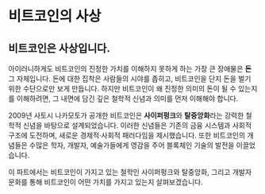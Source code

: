 # 비트코인의 사상

## 비트코인은 사상입니다.

아이러니하게도 비트코인의 진정한 가치를 이해하지 못하게 하는 가장 큰 장애물은 **돈** 그 자체입니다. 돈에 대한 집착은 사람들의 시야를 좁히고, 비트코인을 단지 돈을 벌기 위한 수단으로만 보게 만듭니다. 하지만 비트코인이 왜 진정한 의미의 돈이 될 수 있는지를 이해하려면, 그 내면에 담긴 깊은 철학적 신념과 의미를 먼저 이해해야 합니다.

2009년 사토시 나카모토가 공개한 비트코인은 **사이퍼펑크**와 **탈중앙화**라는 강력한 철학적 신념을 바탕으로 설계되었습니다. 이러한 신념들은 기존의 금융 시스템과 사회적 구조에 도전하며, 새로운 경제적·사회적 패러다임을 제시했습니다. 또한 비트코인의 개념들은 수많은 학자, 개발자, 예술가들에게 영감을 주어 블록체인 기술의 발전을 이끌었습니다.

이 파트에서는 비트코인이 가지고 있는 철학인 사이퍼펑크와 탈중앙화, 그리고 개발자 문화를 통해 비트코인이 어떤 가치를 가지고 있는지 살펴보겠습니다.